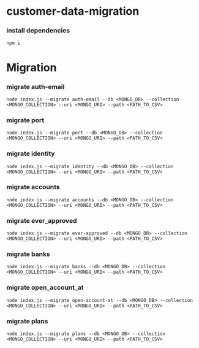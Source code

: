 # customer-data-migration

### install dependencies

`npm i`

# Migration

### migrate auth-email

`node index.js --migrate auth-email --db <MONGO_DB> --collection <MONGO_COLLECTION> --uri <MONGO_URI> --path <PATH_TO_CSV>`

### migrate port

`node index.js --migrate port --db <MONGO_DB> --collection <MONGO_COLLECTION> --uri <MONGO_URI> --path <PATH_TO_CSV>`

### migrate identity

`node index.js --migrate identity --db <MONGO_DB> --collection <MONGO_COLLECTION> --uri <MONGO_URI> --path <PATH_TO_CSV>`

### migrate accounts

`node index.js --migrate accounts --db <MONGO_DB> --collection <MONGO_COLLECTION> --uri <MONGO_URI> --path <PATH_TO_CSV>`

### migrate ever_approved

`node index.js --migrate ever-approved --db <MONGO_DB> --collection <MONGO_COLLECTION> --uri <MONGO_URI> --path <PATH_TO_CSV>`

### migrate banks

`node index.js --migrate banks --db <MONGO_DB> --collection <MONGO_COLLECTION> --uri <MONGO_URI> --path <PATH_TO_CSV>`

### migrate open_account_at

`node index.js --migrate open-account-at --db <MONGO_DB> --collection <MONGO_COLLECTION> --uri <MONGO_URI> --path <PATH_TO_CSV>`

### migrate plans

`node index.js --migrate plans --db <MONGO_DB> --collection <MONGO_COLLECTION> --uri <MONGO_URI> --path <PATH_TO_CSV>`
